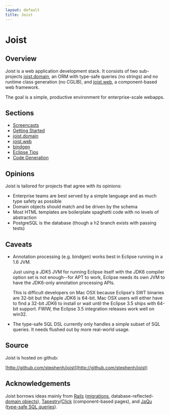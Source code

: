 ```yaml
---
layout: default
title: Joist
---
```


Joist
=====

Overview
--------

Joist is a web application development stack. It consists of two sub-projects [joist.domain](orm.html), an ORM with type-safe queries (no strings) and no runtime class generation (no CGLIB), and [joist.web](web.html), a component-based web framework.

The goal is a simple, productive environment for enterprise-scale webapps.

Sections
--------

* [Screencasts](screencasts.html)
* [Getting Started](gettingStarted.html)
* [joist.domain](orm.html)
* [joist.web](web.html)
* [bindgen](bindgen.html)
* [Eclipse Tips](eclipseTips.html)
* [Code Generation](codeGeneration.html)

Opinions
--------

Joist is tailored for projects that agree with its opinions:

* Enterprise teams are best served by a simple language and as much type safety as possible
* Domain objects should match and be driven by the schema
* Most HTML templates are boilerplate spaghetti code with no levels of abstraction
* PostgreSQL is the database (though a h2 branch exists with passing tests)

Caveats
-------

* Annotation processing (e.g. bindgen) works best in Eclipse running in a 1.6 JVM.

  Just using a JDK5 JVM for running Eclipse itself with the JDK6 compiler option set is not enough--for APT to work, Eclipse needs its own JVM to have the JDK6-only annotation processing APIs.

  This is difficult developers on Mac OSX because Eclipse's SWT binaries are 32-bit but the Apple JDK6 is 64-bit. Mac OSX users will either have to find a 32-bit JDK6 to install or wait until the Eclipse 3.5 ships with 64-bit support. FWIW, the Eclipse 3.5 integration releases work well on win32.

* The type-safe SQL DSL currently only handles a simple subset of SQL queries. It needs flushed out by more real-world usage.

Source
------

Joist is hosted on github:

[http://github.com/stephenh/joist](http://github.com/stephenh/joist)

Acknowledgements
----------------

Joist borrows ideas mainly from [Rails][1] ([migrations](ormMigrations.html), database-reflected-[domain objects](ormDomainObjects.html)), [Tapestry][2]/[Click][3] (component-based pages), and [JaQu][4] ([type-safe SQL queries](ormTypeSafeQueries.html)).

[1]: http://rubyonrails.org
[2]: http://tapestry.apache.org/
[3]: http://incubator.apache.org/click/
[4]: http://www.h2database.com/html/jaqu.html


